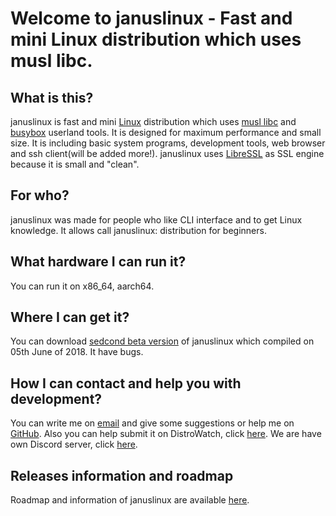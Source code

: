 # Welcome to januslinux - Fast and mini Linux distribution which uses musl libc.

## What is this?

januslinux is fast and mini [Linux](https://www.kernel.org/) distribution which uses [musl libc](http://www.musl-libc.org/) and [busybox](https://www.busybox.net/) userland tools. It is designed for maximum performance and small size. It is including basic system programs, development tools, web browser and ssh client(will be added more!). januslinux uses [LibreSSL](https://www.libressl.org/) as SSL engine because it is small and "clean".

## For who?

januslinux was made for people who like CLI interface and to get Linux knowledge. It allows call januslinux: distribution for beginners.

## What hardware I can run it?

You can run it on x86_64, aarch64.

## Where I can get it?

You can download [sedcond beta version](https://github.com/JanusLinux/janus/releases/download/1.0-beta2/januslinux.iso) of januslinux which compiled on 05th June of 2018. It have bugs.

## How I can contact and help you with development?

You can write me on [email](mailto:nagakamira@gmail.com) and give some suggestions or help me on [GitHub](https://github.com/JanusLinux/janus). Also you can help submit it on DistroWatch, click [here](http://distrowatch.org/dwres.php?waitingdistro=444&resource=links#new). We are have own Discord server, click [here](https://discord.gg/a329dDz).

## Releases information and roadmap

Roadmap and information of januslinux are available [here](https://januslinux.github.io/releases/).
